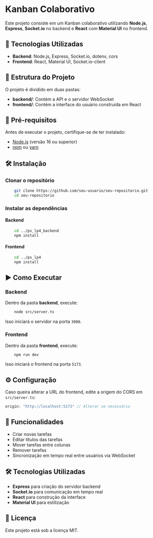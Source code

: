 # Kanban Colaborativo

Este projeto consiste em um Kanban colaborativo utilizando **Node.js**, **Express**, **Socket.io** no backend e **React** com **Material UI** no frontend.

## 🚀 Tecnologias Utilizadas

- **Backend**: Node.js, Express, Socket.io, dotenv, cors
- **Frontend**: React, Material UI, Socket.io-client

## 📂 Estrutura do Projeto

O projeto é dividido em duas pastas:
- **backend/**: Contém a API e o servidor WebSocket
- **frontend/**: Contém a interface do usuário construída em React

## 🔧 Pré-requisitos

Antes de executar o projeto, certifique-se de ter instalado:
- [Node.js](https://nodejs.org/) (versão 16 ou superior)
- [npm](https://www.npmjs.com/) ou [yarn](https://yarnpkg.com/)

## 🛠 Instalação

### Clonar o repositório
```sh
    git clone https://github.com/seu-usuario/seu-repositorio.git
    cd seu-repositorio
```

### Instalar as dependências

#### Backend
```sh
    cd ../ps_lp4_backend
    npm install
```

#### Frontend
```sh
    cd ../ps_lp4
    npm install
```

## ▶️ Como Executar

### Backend
Dentro da pasta **backend**, execute:
```sh
    node src/server.ts
```
Isso iniciará o servidor na porta `3000`.

### Frontend
Dentro da pasta **frontend**, execute:
```sh
    npm run dev
```
Isso iniciará o frontend na porta `5173`.

## ⚙️ Configuração

Caso queira alterar a URL do frontend, edite a origem do CORS em `src/server.ts`:
```js
origin: "http://localhost:5173" // Alterar se necessário
```

## 🎯 Funcionalidades

- Criar novas tarefas
- Editar títulos das tarefas
- Mover tarefas entre colunas
- Remover tarefas
- Sincronização em tempo real entre usuários via WebSocket

## 🛠 Tecnologias Utilizadas

- **Express** para criação do servidor backend
- **Socket.io** para comunicação em tempo real
- **React** para construção da interface
- **Material UI** para estilização

## 📜 Licença
Este projeto está sob a licença MIT.

